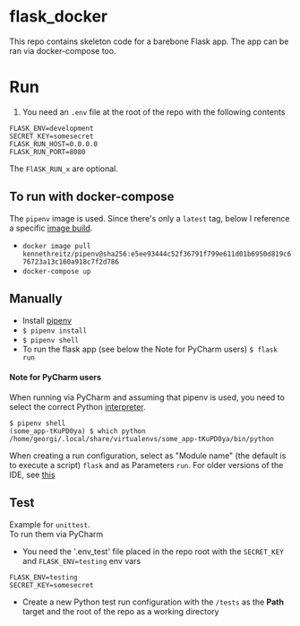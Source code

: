 # flask_docker
This repo contains skeleton code for a barebone Flask app. The app can be ran via docker-compose too.

# Run
1. You need an `.env` file at the root of the repo with the following contents 
```
FLASK_ENV=development
SECRET_KEY=somesecret
FLASK_RUN_HOST=0.0.0.0
FLASK_RUN_PORT=8080
```
The `FlASK_RUN_x` are optional.
## To run with docker-compose
The `pipenv` image is used. Since there's only a `latest` tag, below I reference a specific [image build](https://hub.docker.com/r/kennethreitz/pipenv/builds/btyyzsg7po9kakddpc2lsrm/).
* `docker image pull kennethreitz/pipenv@sha256:e5ee93444c52f36791f799e611d01b6950d819c676723a13c160a918c7f2d786`
* `docker-compose up`
## Manually
* Install [pipenv](https://github.com/pypa/pipenv#installation)
* `$ pipenv install`
* `$ pipenv shell`
* To run the flask app (see below the Note for PyCharm users)
`$ flask run`

#### Note for PyCharm users
When running via PyCharm and assuming that pipenv is used, you need to select the correct Python [interpreter](https://www.jetbrains.com/help/pycharm/configuring-language-interpreter.html).
```
$ pipenv shell
(some_app-tKuPD0ya) $ which python
/home/georgi/.local/share/virtualenvs/some_app-tKuPD0ya/bin/python
```

When creating a run configuration, select as "Module name" (the default is to execute a script) `flask` and as Parameters `run`. For older versions of the IDE, see [this](https://stackoverflow.com/questions/22081065/create-a-pycharm-configuration-that-runs-a-module-a-la-python-m-foo)

## Test
Example for `unittest`.  
To run them via PyCharm
* You need the '.env_test' file placed in the repo root with the `SECRET_KEY` and `FLASK_ENV=testing` env vars  

```
FLASK_ENV=testing
SECRET_KEY=somesecret
```
* Create a new Python test run configuration with the `/tests` as the __Path__ target and the root of the repo as a working directory
